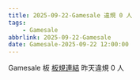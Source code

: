 ```yaml
---
title: 2025-09-22-Gamesale 違規 0 人
tags:
    - Gamesale
abbrlink: 2025-09-22-Gamesale
date: Gamesale-2025-09-22 12:00:00
---
```

Gamesale 板 [板規連結](https://www.ptt.cc/bbs/Gossiping/M.1637425085.A.07D.html)
昨天違規 0 人
